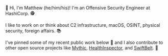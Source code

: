 👋 Hi, I'm Matthew (he/him/his)! I'm an Offensive Security Engineer at HashiCorp. 🕵️

I like to work on or think about C2 infrastructure, macOS, OSINT, physical security, foreign affairs. 📚

I've pinned some of my recent public work below 📌 and I also contribute to other open source projects like [Mythic](https://github.com/its-a-feature/Mythic), [HealthInspector](https://github.com/its-a-feature/HealthInspector), and [SwiftBelt](https://github.com/cedowens/SwiftBelt). 🤝
